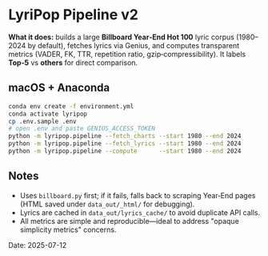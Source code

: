 # LyriPop Pipeline v2

**What it does:** builds a large **Billboard Year‑End Hot 100** lyric corpus (1980–2024 by default), fetches lyrics via Genius, and computes transparent metrics (VADER, FK, TTR, repetition ratio, gzip‑compressibility). It labels **Top‑5** vs **others** for direct comparison.

## macOS + Anaconda
```bash
conda env create -f environment.yml
conda activate lyripop
cp .env.sample .env
# open .env and paste GENIUS_ACCESS_TOKEN
python -m lyripop.pipeline --fetch_charts --start 1980 --end 2024
python -m lyripop.pipeline --fetch_lyrics --start 1980 --end 2024
python -m lyripop.pipeline --compute      --start 1980 --end 2024
```

## Notes
- Uses `billboard.py` first; if it fails, falls back to scraping Year‑End pages (HTML saved under `data_out/_html/` for debugging).
- Lyrics are cached in `data_out/lyrics_cache/` to avoid duplicate API calls.
- All metrics are simple and reproducible—ideal to address "opaque simplicity metrics" concerns.

Date: 2025-07-12
